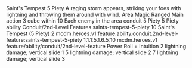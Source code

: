 <ability>
  <name>Saint&apos;s Tempest</name>
  <cost>5 Piety</cost>
  <flavor>A raging storm appears, striking your foes with lightning and throwing them around with wind.</flavor>
  <keywords>
    <keyword>Area</keyword>
    <keyword>Magic</keyword>
    <keyword>Ranged</keyword>
  </keywords>
  <type>Main action</type>
  <distance>3 cube within 10</distance>
  <target>Each enemy in the area</target>
  <metadata>
    <class>conduit</class>
    <cost>5 Piety</cost>
    <cost_amount>5</cost_amount>
    <cost_resource>Piety</cost_resource>
    <feature_type>ability</feature_type>
    <file_dpath>Conduit/2nd-Level Features</file_dpath>
    <item_id>saints-tempest-5-piety</item_id>
    <item_index>10</item_index>
    <item_name>Saint&apos;s Tempest (5 Piety)</item_name>
    <level>2</level>
    <scc>mcdm.heroes.v1:feature.ability.conduit.2nd-level-feature:saints-tempest-5-piety</scc>
    <scdc>1.1.1:5.1.6.5:10</scdc>
    <source>mcdm.heroes.v1</source>
    <type>feature/ability/conduit/2nd-level-feature</type>
  </metadata>
  <effects>
    <effect type="roll">
      <roll>Power Roll + Intuition</roll>
      <t1>2 lightning damage; vertical slide 1</t1>
      <t2>5 lightning damage; vertical slide 2</t2>
      <t3>7 lightning damage; vertical slide 3</t3>
    </effect>
  </effects>
</ability>
